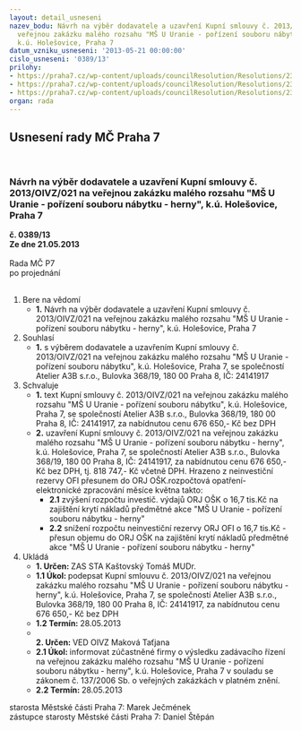 ```yaml
---
layout: detail_usneseni
nazev_bodu: Návrh na výběr dodavatele a uzavření Kupní smlouvy č. 2013/OIVZ/021 na
  veřejnou zakázku malého rozsahu "MŠ U Uranie - pořízení souboru nábytku - herny",
  k.ú. Holešovice, Praha 7
datum_vzniku_usneseni: '2013-05-21 00:00:00'
cislo_usneseni: '0389/13'
prilohy:
- https://praha7.cz/wp-content/uploads/councilResolution/Resolutions/23992/25-13-2._kupn%c3%ad_smlouva_-_op.doc
- https://praha7.cz/wp-content/uploads/councilResolution/Resolutions/23992/25-13-4.v%c3%bdzva.doc
- https://praha7.cz/wp-content/uploads/councilResolution/Resolutions/23992/25-13-6._v%c3%bdpis_z_obchodn%c3%adho_rejst%c5%99%c3%adku.pdf
organ: rada
---
```

<div id="ucUsn_pList" class="usn">
	<span><h2>Usnesení rady MČ Praha 7 </h2>
<br></span><div class="standBody">
<span><h3>Návrh na výběr dodavatele a uzavření Kupní smlouvy č. 2013/OIVZ/021 na veřejnou zakázku malého rozsahu "MŠ U Uranie - pořízení souboru nábytku - herny", k.ú. Holešovice, Praha 7</h3></span><div class="center">
		<strong>č. 0389/13</strong><br>
	</div>
<div class="center">
		<strong>Ze dne 21.05.2013</strong><br><br>
	</div>Rada MČ P7<br> po projednání<br><br><ol>
<li>Bere na vědomí<ul><li>
<strong>1.</strong> Návrh na výběr dodavatele a uzavření Kupní smlouvy č. 2013/OIVZ/021 na veřejnou zakázku malého rozsahu "MŠ U Uranie - pořízení souboru nábytku - herny", k.ú. Holešovice, Praha 7</li></ul>
</li>
<li>Souhlasí<ul><li>
<strong>1.</strong> s výběrem dodavatele a uzavřením Kupní smlouvy č. 2013/OIVZ/021 na veřejnou zakázku malého rozsahu "MŠ U Uranie - pořízení souboru nábytku", k.ú. Holešovice, Praha 7, se společností Atelier A3B s.r.o., Bulovka 368/19, 180 00 Praha 8, IČ: 24141917</li></ul>
</li>
<li>Schvaluje<ul>
<li>
<strong>1.</strong> text  Kupní smlouvy č. 2013/OIVZ/021 na veřejnou zakázku malého rozsahu "MŠ U Uranie - pořízení souboru nábytku", k.ú. Holešovice, Praha 7, se společností Atelier A3B s.r.o., Bulovka 368/19, 180 00 Praha 8, IČ: 24141917, za nabídnutou  cenu 676 650,- Kč bez DPH </li>
<li>
<strong>2.</strong> uzavření Kupní smlouvy č. 2013/OIVZ/021 na veřejnou zakázku malého rozsahu "MŠ U Uranie - pořízení souboru nábytku - herny", k.ú. Holešovice, Praha 7, se společností Atelier A3B s.r.o., Bulovka 368/19, 180 00 Praha 8, IČ: 24141917, za nabídnutou  cenu  676 650,- Kč bez DPH, tj. 818 747,- Kč včetně DPH. Hrazeno  z neinvestiční rezervy OFI přesunem do ORJ  OŠK.rozpočtová opatření- elektronické zpracování měsíce května takto: <ul>
<li>
<strong>2.1</strong> zvýšení rozpočtu  investič. výdajů  ORJ OŠK o 16,7 tis.Kč na zajištění krytí nákladů předmětné akce "MŠ U Uranie - pořízení souboru nábytku - herny"</li>
<li>
<strong>2.2</strong> snížení rozpočtu neinvestiční rezervy ORJ OFI o 16,7 tis.Kč - přesun objemu do ORJ OŠK na zajištění krytí nákladů předmětné akce "MŠ U Uranie - pořízení souboru nábytku - herny"</li>
</ul>
</li>
</ul>
</li>
<li>Ukládá<ul>
<li>
<strong>1. Určen: </strong>ZAS STA Kaštovský Tomáš MUDr.</li>
<li>
<strong>1.1 Úkol: </strong>podepsat Kupní smlouvu č. 2013/OIVZ/021 na veřejnou zakázku malého rozsahu "MŠ U Uranie - pořízení souboru nábytku - herny", k.ú. Holešovice, Praha 7, se společností Atelier A3B s.r.o., Bulovka 368/19, 180 00 Praha 8, IČ: 24141917, za nabídnutou  cenu 676 650,- Kč bez DPH</li>
<li>
<strong>1.2 Termín: </strong>28.05.2013</li>
<li>
<strong><br>2. Určen: </strong>VED OIVZ Maková Taťjana</li>
<li>
<strong>2.1 Úkol: </strong>informovat zúčastněné firmy o výsledku zadávacího řízení na veřejnou zakázku  malého rozsahu  "MŠ U Uranie - pořízení souboru nábytku - herny", k.ú. Holešovice, Praha 7 v souladu se zákonem č. 137/2006 Sb. o veřejných zakázkách v platném znění. </li>
<li>
<strong>2.2 Termín: </strong>28.05.2013</li>
</ul>
</li>
</ol>starosta Městské části Praha 7: Marek Ječmének<br>zástupce starosty Městské části Praha 7: Daniel Štěpán 
</div>
</div>